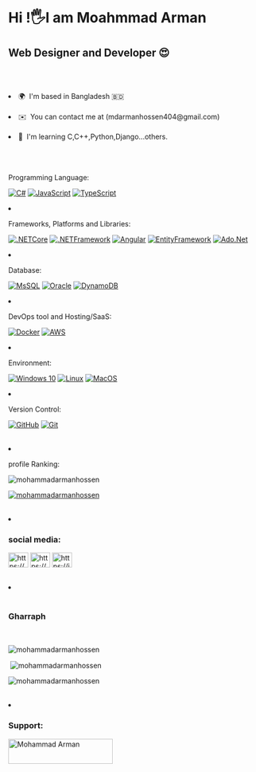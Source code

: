 

Hi !🖐[](https://user-images.githubusercontent.com/18350557/176309783-0785949b-9127-417c-8b55-ab5a4333674e.gif)I am Moahmmad Arman
=========================================================================================================================================

Web Designer and Developer 😍
--------------------------
<br><br>


<li>🌍  I'm based in Bangladesh 🇧🇩 </li><br>

<li>✉️  You can contact me at (mdarmanhossen404@gmail.com)</li><br>

<li> 🧠  I'm learning C,C++,Python,Django...others.</li><br><br><br>


<p dir="auto">Programming Language:</p>
<p dir="auto"><a target="_blank" rel="noopener noreferrer" href="https://camo.githubusercontent.com/7a65518f20026263e3bfb263e59992217399a99e56fe642f63823a48328d697d/68747470733a2f2f696d672e736869656c64732e696f2f7374617469632f76313f6c6162656c3d266d6573736167653d637368617270267374796c653d666c6174266c6f676f3d637368617270266c6f676f436f6c6f723d66666464353426636f6c6f723d333637304130"><img src="https://camo.githubusercontent.com/7a65518f20026263e3bfb263e59992217399a99e56fe642f63823a48328d697d/68747470733a2f2f696d672e736869656c64732e696f2f7374617469632f76313f6c6162656c3d266d6573736167653d637368617270267374796c653d666c6174266c6f676f3d637368617270266c6f676f436f6c6f723d66666464353426636f6c6f723d333637304130" alt="C#" data-canonical-src="https://img.shields.io/static/v1?label=&amp;message=csharp&amp;style=flat&amp;logo=csharp&amp;logoColor=ffdd54&amp;color=3670A0" style="max-width: 100%;"></a> <a target="_blank" rel="noopener noreferrer" href="https://camo.githubusercontent.com/cbb8e4880d4bfab6d65ca222c95492345ecc8020a9c179729f9c35ddd789a632/68747470733a2f2f696d672e736869656c64732e696f2f62616467652f6a6176617363726970742d2532333332333333302e7376673f7374796c653d666c6174266c6f676f3d6a617661736372697074266c6f676f436f6c6f723d253233463744463145"><img src="https://camo.githubusercontent.com/cbb8e4880d4bfab6d65ca222c95492345ecc8020a9c179729f9c35ddd789a632/68747470733a2f2f696d672e736869656c64732e696f2f62616467652f6a6176617363726970742d2532333332333333302e7376673f7374796c653d666c6174266c6f676f3d6a617661736372697074266c6f676f436f6c6f723d253233463744463145" alt="JavaScript" data-canonical-src="https://img.shields.io/badge/javascript-%23323330.svg?style=flat&amp;logo=javascript&amp;logoColor=%23F7DF1E" style="max-width: 100%;"></a> <a target="_blank" rel="noopener noreferrer" href="https://camo.githubusercontent.com/fe663472ec48a9442530463205d7f6694cf4ffeb87a3c977c7fbd13147351b7a/68747470733a2f2f696d672e736869656c64732e696f2f62616467652f747970657363726970742d2532333737374242342e7376673f7374796c653d666c6174266c6f676f3d74797065736372697074266c6f676f436f6c6f723d7768697465"><img src="https://camo.githubusercontent.com/fe663472ec48a9442530463205d7f6694cf4ffeb87a3c977c7fbd13147351b7a/68747470733a2f2f696d672e736869656c64732e696f2f62616467652f747970657363726970742d2532333737374242342e7376673f7374796c653d666c6174266c6f676f3d74797065736372697074266c6f676f436f6c6f723d7768697465" alt="TypeScript" data-canonical-src="https://img.shields.io/badge/typescript-%23777BB4.svg?style=flat&amp;logo=typescript&amp;logoColor=white" style="max-width: 100%;"></a></p>
</li>
<li>
<p dir="auto">Frameworks, Platforms and Libraries:</p>
<p dir="auto"><a target="_blank" rel="noopener noreferrer" href="https://camo.githubusercontent.com/75c3d56c44efea18da3ad3f6eab3d047955e61a55743ffc5325b70552d233282/68747470733a2f2f696d672e736869656c64732e696f2f62616467652f636f72652d3030353537313f7374796c653d666c6174266c6f676f3d646f746e6574"><img src="https://camo.githubusercontent.com/75c3d56c44efea18da3ad3f6eab3d047955e61a55743ffc5325b70552d233282/68747470733a2f2f696d672e736869656c64732e696f2f62616467652f636f72652d3030353537313f7374796c653d666c6174266c6f676f3d646f746e6574" alt=".NETCore" data-canonical-src="https://img.shields.io/badge/core-005571?style=flat&amp;logo=dotnet" style="max-width: 100%;"></a> <a target="_blank" rel="noopener noreferrer" href="https://camo.githubusercontent.com/e8412e5b165ac1a4a1233508253f9c58779376bbf2f1c61812c2138071527692/68747470733a2f2f696d672e736869656c64732e696f2f62616467652f6672616d65776f726b2d32333433383533442e7376673f7374796c653d666c6174266c6f676f3d646f746e6574"><img src="https://camo.githubusercontent.com/e8412e5b165ac1a4a1233508253f9c58779376bbf2f1c61812c2138071527692/68747470733a2f2f696d672e736869656c64732e696f2f62616467652f6672616d65776f726b2d32333433383533442e7376673f7374796c653d666c6174266c6f676f3d646f746e6574" alt=".NETFramework" data-canonical-src="https://img.shields.io/badge/framework-2343853D.svg?style=flat&amp;logo=dotnet" style="max-width: 100%;"></a> <a target="_blank" rel="noopener noreferrer" href="https://camo.githubusercontent.com/c47823198ce7080a7fbe5fb78723d8d5325b01083229c8ee53495fe92c20ee99/68747470733a2f2f696d672e736869656c64732e696f2f62616467652f616e67756c61722d2532333030302e7376673f7374796c653d666c6174266c6f676f3d616e67756c6172266c6f676f436f6c6f723d7768697465"><img src="https://camo.githubusercontent.com/c47823198ce7080a7fbe5fb78723d8d5325b01083229c8ee53495fe92c20ee99/68747470733a2f2f696d672e736869656c64732e696f2f62616467652f616e67756c61722d2532333030302e7376673f7374796c653d666c6174266c6f676f3d616e67756c6172266c6f676f436f6c6f723d7768697465" alt="Angular" data-canonical-src="https://img.shields.io/badge/angular-%23000.svg?style=flat&amp;logo=angular&amp;logoColor=white" style="max-width: 100%;"></a> <a target="_blank" rel="noopener noreferrer" href="https://camo.githubusercontent.com/4ab21c0715b26efe7e15f9ac074fcdfa71db425e919b2169289112711b076390/68747470733a2f2f696d672e736869656c64732e696f2f62616467652f656e746974795f6672616d776f726b2d2532333433383533442e7376673f7374796c653d666c6174266c6f676f3d656e746974796672616d65776f726b266c6f676f436f6c6f723d7768697465"><img src="https://camo.githubusercontent.com/4ab21c0715b26efe7e15f9ac074fcdfa71db425e919b2169289112711b076390/68747470733a2f2f696d672e736869656c64732e696f2f62616467652f656e746974795f6672616d776f726b2d2532333433383533442e7376673f7374796c653d666c6174266c6f676f3d656e746974796672616d65776f726b266c6f676f436f6c6f723d7768697465" alt="EntityFramework" data-canonical-src="https://img.shields.io/badge/entity_framwork-%2343853D.svg?style=flat&amp;logo=entityframework&amp;logoColor=white" style="max-width: 100%;"></a>  <a target="_blank" rel="noopener noreferrer" href="https://camo.githubusercontent.com/14ace1b9a7f6987878b5d984291ec3705cd683a83839208ee152d556a60ed6ca/68747470733a2f2f696d672e736869656c64732e696f2f62616467652f61646f2e6e65742d2532334646324432302e7376673f7374796c653d666c6174266c6f676f3d61646f2e6e6574266c6f676f436f6c6f723d7768697465"><img src="https://camo.githubusercontent.com/14ace1b9a7f6987878b5d984291ec3705cd683a83839208ee152d556a60ed6ca/68747470733a2f2f696d672e736869656c64732e696f2f62616467652f61646f2e6e65742d2532334646324432302e7376673f7374796c653d666c6174266c6f676f3d61646f2e6e6574266c6f676f436f6c6f723d7768697465" alt="Ado.Net" data-canonical-src="https://img.shields.io/badge/ado.net-%23FF2D20.svg?style=flat&amp;logo=ado.net&amp;logoColor=white" style="max-width: 100%;"></a></p>
</li>
<li>
<p dir="auto">Database:</p>
<p dir="auto"><a target="_blank" rel="noopener noreferrer" href="https://camo.githubusercontent.com/5daf68ec55ff4781d372adfcd8160e286b44a287a11014cc754c55f648e0b6b6/68747470733a2f2f696d672e736869656c64732e696f2f62616467652f6d7373716c2d2532333132313031312e7376673f7374796c653d666c6174266c6f676f3d6d7973716c266c6f676f436f6c6f723d7768697465"><img src="https://camo.githubusercontent.com/5daf68ec55ff4781d372adfcd8160e286b44a287a11014cc754c55f648e0b6b6/68747470733a2f2f696d672e736869656c64732e696f2f62616467652f6d7373716c2d2532333132313031312e7376673f7374796c653d666c6174266c6f676f3d6d7973716c266c6f676f436f6c6f723d7768697465" alt="MsSQL" data-canonical-src="https://img.shields.io/badge/mssql-%23121011.svg?style=flat&amp;logo=mysql&amp;logoColor=white" style="max-width: 100%;"></a> <a target="_blank" rel="noopener noreferrer" href="https://camo.githubusercontent.com/a303ed58686bf249c2c684621f21a2f13b588d676bfd7f86b7d524060e572cee/68747470733a2f2f696d672e736869656c64732e696f2f62616467652f6f7261636c652d3030333534353f7374796c653d666c6174266c6f676f3d6f7261636c65266c6f676f436f6c6f723d7768697465"><img src="https://camo.githubusercontent.com/a303ed58686bf249c2c684621f21a2f13b588d676bfd7f86b7d524060e572cee/68747470733a2f2f696d672e736869656c64732e696f2f62616467652f6f7261636c652d3030333534353f7374796c653d666c6174266c6f676f3d6f7261636c65266c6f676f436f6c6f723d7768697465" alt="Oracle" data-canonical-src="https://img.shields.io/badge/oracle-003545?style=flat&amp;logo=oracle&amp;logoColor=white" style="max-width: 100%;"></a> <a target="_blank" rel="noopener noreferrer" href="https://camo.githubusercontent.com/47aae3031637c4af7437da0db3bed6bbf6f18db1612eb99ceb6682da32114b1e/68747470733a2f2f696d672e736869656c64732e696f2f62616467652f64796e616d6f64622d3030333534353f7374796c653d666c6174266c6f676f3d64796e616d6f6462266c6f676f436f6c6f723d7768697465"><img src="https://camo.githubusercontent.com/47aae3031637c4af7437da0db3bed6bbf6f18db1612eb99ceb6682da32114b1e/68747470733a2f2f696d672e736869656c64732e696f2f62616467652f64796e616d6f64622d3030333534353f7374796c653d666c6174266c6f676f3d64796e616d6f6462266c6f676f436f6c6f723d7768697465" alt="DynamoDB" data-canonical-src="https://img.shields.io/badge/dynamodb-003545?style=flat&amp;logo=dynamodb&amp;logoColor=white" style="max-width: 100%;"></a></p>
</li>
<li>
<p dir="auto">DevOps tool and Hosting/SaaS:</p>
<p dir="auto"><a target="_blank" rel="noopener noreferrer" href="https://camo.githubusercontent.com/08bee4768ef72a48d6036c78c789362ff66aca54648750e62207bd14a8434b75/68747470733a2f2f696d672e736869656c64732e696f2f62616467652f646f636b65722d2532333064623765642e7376673f7374796c653d666c6174266c6f676f3d646f636b6572266c6f676f436f6c6f723d7768697465"><img src="https://camo.githubusercontent.com/08bee4768ef72a48d6036c78c789362ff66aca54648750e62207bd14a8434b75/68747470733a2f2f696d672e736869656c64732e696f2f62616467652f646f636b65722d2532333064623765642e7376673f7374796c653d666c6174266c6f676f3d646f636b6572266c6f676f436f6c6f723d7768697465" alt="Docker" data-canonical-src="https://img.shields.io/badge/docker-%230db7ed.svg?style=flat&amp;logo=docker&amp;logoColor=white" style="max-width: 100%;"></a> <a target="_blank" rel="noopener noreferrer" href="https://camo.githubusercontent.com/64b5dd83482c2f4bab70119bd532275de1afd9fa0105004aba15ac48b3d61717/68747470733a2f2f696d672e736869656c64732e696f2f62616467652f4157532d2532334646393930302e7376673f7374796c653d666c6174266c6f676f3d616d617a6f6e2d617773266c6f676f436f6c6f723d7768697465"><img src="https://camo.githubusercontent.com/64b5dd83482c2f4bab70119bd532275de1afd9fa0105004aba15ac48b3d61717/68747470733a2f2f696d672e736869656c64732e696f2f62616467652f4157532d2532334646393930302e7376673f7374796c653d666c6174266c6f676f3d616d617a6f6e2d617773266c6f676f436f6c6f723d7768697465" alt="AWS" data-canonical-src="https://img.shields.io/badge/AWS-%23FF9900.svg?style=flat&amp;logo=amazon-aws&amp;logoColor=white" style="max-width: 100%;"></a></p>
</li>
<li>
<p dir="auto">Environment:</p>
<p dir="auto"><a target="_blank" rel="noopener noreferrer" href="https://camo.githubusercontent.com/e6201b8e82c976d652fb60b763fb0b82fa3571abbf10991059b0bd3d88d38020/68747470733a2f2f696d672e736869656c64732e696f2f62616467652f57696e646f77732d3030373844363f7374796c653d666c6174266c6f676f3d77696e646f7773266c6f676f436f6c6f723d7768697465"><img src="https://camo.githubusercontent.com/e6201b8e82c976d652fb60b763fb0b82fa3571abbf10991059b0bd3d88d38020/68747470733a2f2f696d672e736869656c64732e696f2f62616467652f57696e646f77732d3030373844363f7374796c653d666c6174266c6f676f3d77696e646f7773266c6f676f436f6c6f723d7768697465" alt="Windows 10" data-canonical-src="https://img.shields.io/badge/Windows-0078D6?style=flat&amp;logo=windows&amp;logoColor=white" style="max-width: 100%;"></a> <a target="_blank" rel="noopener noreferrer" href="https://camo.githubusercontent.com/e6e23929b59f0d903f97a4697f304f549be540b61a8283bc3d69aecfe5fdd8d4/68747470733a2f2f696d672e736869656c64732e696f2f62616467652f4c696e75782d4643433632343f7374796c653d666c6174266c6f676f3d6c696e7578266c6f676f436f6c6f723d626c61636b"><img src="https://camo.githubusercontent.com/e6e23929b59f0d903f97a4697f304f549be540b61a8283bc3d69aecfe5fdd8d4/68747470733a2f2f696d672e736869656c64732e696f2f62616467652f4c696e75782d4643433632343f7374796c653d666c6174266c6f676f3d6c696e7578266c6f676f436f6c6f723d626c61636b" alt="Linux" data-canonical-src="https://img.shields.io/badge/Linux-FCC624?style=flat&amp;logo=linux&amp;logoColor=black" style="max-width: 100%;"></a> <a target="_blank" rel="noopener noreferrer" href="https://camo.githubusercontent.com/2b32f656fe19157abbf2d8fbb210c0bc633052d42f48b41a7df4ab333b1a4bf7/68747470733a2f2f696d672e736869656c64732e696f2f62616467652f4d61634f532d2532333132313031313f7374796c653d666c6174266c6f676f3d4d61634f53266c6f676f436f6c6f723d7768697465"><img src="https://camo.githubusercontent.com/2b32f656fe19157abbf2d8fbb210c0bc633052d42f48b41a7df4ab333b1a4bf7/68747470733a2f2f696d672e736869656c64732e696f2f62616467652f4d61634f532d2532333132313031313f7374796c653d666c6174266c6f676f3d4d61634f53266c6f676f436f6c6f723d7768697465" alt="MacOS" data-canonical-src="https://img.shields.io/badge/MacOS-%23121011?style=flat&amp;logo=MacOS&amp;logoColor=white" style="max-width: 100%;"></a></p>
</li>
<li>
<p dir="auto">Version Control:</p>
<p dir="auto"><a target="_blank" rel="noopener noreferrer" href="https://camo.githubusercontent.com/410a76f2ef0d6f115b261dc337d16a4fde0460487fe8fd54203f6b5cf1d699bd/68747470733a2f2f696d672e736869656c64732e696f2f62616467652f6769746875622d2532333132313031312e7376673f7374796c653d666c6174266c6f676f3d676974687562266c6f676f436f6c6f723d7768697465"><img src="https://camo.githubusercontent.com/410a76f2ef0d6f115b261dc337d16a4fde0460487fe8fd54203f6b5cf1d699bd/68747470733a2f2f696d672e736869656c64732e696f2f62616467652f6769746875622d2532333132313031312e7376673f7374796c653d666c6174266c6f676f3d676974687562266c6f676f436f6c6f723d7768697465" alt="GitHub" data-canonical-src="https://img.shields.io/badge/github-%23121011.svg?style=flat&amp;logo=github&amp;logoColor=white" style="max-width: 100%;"></a> <a target="_blank" rel="noopener noreferrer" href="https://camo.githubusercontent.com/1762ed4ce0161f115784744f90b805459d17f0068c6ae0a2e2051cc644dbb212/68747470733a2f2f696d672e736869656c64732e696f2f62616467652f6769742d2532334630353033332e7376673f7374796c653d666c6174266c6f676f3d676974266c6f676f436f6c6f723d7768697465"><img src="https://camo.githubusercontent.com/1762ed4ce0161f115784744f90b805459d17f0068c6ae0a2e2051cc644dbb212/68747470733a2f2f696d672e736869656c64732e696f2f62616467652f6769742d2532334630353033332e7376673f7374796c653d666c6174266c6f676f3d676974266c6f676f436f6c6f723d7768697465" alt="Git" data-canonical-src="https://img.shields.io/badge/git-%23F05033.svg?style=flat&amp;logo=git&amp;logoColor=white" style="max-width: 100%;"></a></p>
</li>
</ul>
</article><br>


<li><br>
 
profile Ranking:<br>

<p align="left"> <img src="https://komarev.com/ghpvc/?username=mohammadarmanhossen&label=Profile%20views&color=100f10&style=plastic" alt="mohammadarmanhossen" /> </p>
<p align="left"> <a href="https://github.com/ryo-ma/github-profile-trophy"><img src="https://github-profile-trophy.vercel.app/?username=mohammadarmanhossen" alt="mohammadarmanhossen" /></a> </p>
</li><br>


<li><br>
<h3 align="left">social media:</h3>
<p align="left">
<a href="https://linkedin.com/in/https://www.linkedin.com/in/mohammad-arman-00aa74288" target="blank"><img align="center" src="https://raw.githubusercontent.com/rahuldkjain/github-profile-readme-generator/master/src/images/icons/Social/linked-in-alt.svg" alt="https://www.linkedin.com/in/mohammad-arman-00aa74288" height="30" width="40" /></a>
<a href="https://fb.com/https://www.facebook.com/mbarmanhossen123" target="blank"><img align="center" src="https://raw.githubusercontent.com/rahuldkjain/github-profile-readme-generator/master/src/images/icons/Social/facebook.svg" alt="https://www.facebook.com/mbarmanhossen123" height="30" width="40" /></a>
<a href="https://instagram.com/https://instagram.com/mohammad_0_arman" target="blank"><img align="center" src="https://raw.githubusercontent.com/rahuldkjain/github-profile-readme-generator/master/src/images/icons/Social/instagram.svg" alt="https://instagram.com/mohammad_0_arman" height="30" width="40" /></a>
</p>
</li><br>


<li><br><br>
<h3>Gharraph</h3><br>
<p><img align="center" src="https://github-readme-stats.vercel.app/api/top-langs?username=mohammadarmanhossen&show_icons=true&title_color=b80a81&text_color=54e316&bg_color=1f1e1e&cache_seconds=1800&locale=en&layout=compact" alt="mohammadarmanhossen" /></p>


<p>&nbsp;<img align="center" src="https://github-readme-stats.vercel.app/api?username=mohammadarmanhossen&show_icons=true&title_color=ae2cdd&text_color=ef9f15&bg_color=121111&cache_seconds=1800&locale=en" alt="mohammadarmanhossen" />
</p>

<p><img align="center" src="https://github-readme-streak-stats.herokuapp.com/?user=mohammadarmanhossen&theme=highcontrast" alt="mohammadarmanhossen" /></p>


</li><br>

<li><br>

<h3 align="left">Support:</h3>
<p><a href="https://ko-fi.com/Mohammad Arman"> <img align="left" src="https://cdn.ko-fi.com/cdn/kofi3.png?v=3" height="50" width="210" alt="Mohammad Arman" /></a></p><br>


